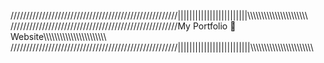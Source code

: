 





/////////////////////////////////////////////////////||||||||||||||||||||||||\\\\\\\\\\\\\\\\\\\\\\\\\\\\\\\\\\\\\\\\\\\\\
/////////////////////////////////////////////////////My Portfolio 💼  Website\\\\\\\\\\\\\\\\\\\\\\\\\\\\\\\\\\\\\\\\\\\\\\
/////////////////////////////////////////////////////|||||||||||||||||||||||||\\\\\\\\\\\\\\\\\\\\\\\\\\\\\\\\\\\\\\\\\\\\\\
